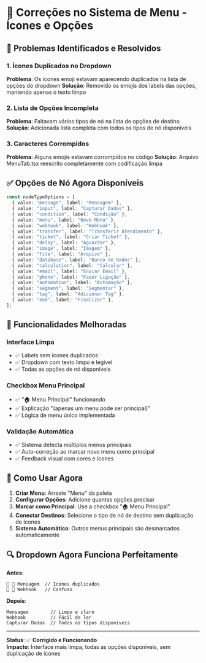 # 🔧 Correções no Sistema de Menu - Ícones e Opções

## 🐛 Problemas Identificados e Resolvidos

### **1. Ícones Duplicados no Dropdown**

**Problema**: Os ícones emoji estavam aparecendo duplicados na lista de opções do dropdown
**Solução**: Removido os emojis dos labels das opções, mantendo apenas o texto limpo

### **2. Lista de Opções Incompleta**

**Problema**: Faltavam vários tipos de nó na lista de opções de destino
**Solução**: Adicionada lista completa com todos os tipos de nó disponíveis

### **3. Caracteres Corrompidos**

**Problema**: Alguns emojis estavam corrompidos no código
**Solução**: Arquivo MenuTab.tsx reescrito completamente com codificação limpa

## ✅ **Opções de Nó Agora Disponíveis**

```typescript
const nodeTypeOptions = [
  { value: "message", label: "Mensagem" },
  { value: "input", label: "Capturar Dados" },
  { value: "condition", label: "Condição" },
  { value: "menu", label: "Novo Menu" },
  { value: "webhook", label: "Webhook" },
  { value: "transfer", label: "Transferir Atendimento" },
  { value: "ticket", label: "Criar Ticket" },
  { value: "delay", label: "Aguardar" },
  { value: "image", label: "Imagem" },
  { value: "file", label: "Arquivo" },
  { value: "database", label: "Banco de Dados" },
  { value: "calculation", label: "Calcular" },
  { value: "email", label: "Enviar Email" },
  { value: "phone", label: "Fazer Ligação" },
  { value: "automation", label: "Automação" },
  { value: "segment", label: "Segmentar" },
  { value: "tag", label: "Adicionar Tag" },
  { value: "end", label: "Finalizar" },
];
```

## 🎯 **Funcionalidades Melhoradas**

### **Interface Limpa**

- ✅ Labels sem ícones duplicados
- ✅ Dropdown com texto limpo e legível
- ✅ Todas as opções de nó disponíveis

### **Checkbox Menu Principal**

- ✅ "🏠 Menu Principal" funcionando
- ✅ Explicação "(apenas um menu pode ser principal)"
- ✅ Lógica de menu único implementada

### **Validação Automática**

- ✅ Sistema detecta múltiplos menus principais
- ✅ Auto-correção ao marcar novo menu como principal
- ✅ Feedback visual com cores e ícones

## 🎨 **Como Usar Agora**

1. **Criar Menu**: Arraste "Menu" da paleta
2. **Configurar Opções**: Adicione quantas opções precisar
3. **Marcar como Principal**: Use a checkbox "🏠 Menu Principal"
4. **Conectar Destinos**: Selecione o tipo de nó de destino sem duplicação de ícones
5. **Sistema Automático**: Outros menus principais são desmarcados automaticamente

## 🔍 **Dropdown Agora Funciona Perfeitamente**

**Antes**:

```
💬 💬 Mensagem  // Ícones duplicados
🔗 🔗 Webhook   // Confuso
```

**Depois**:

```
Mensagem        // Limpo e claro
Webhook         // Fácil de ler
Capturar Dados  // Todos os tipos disponíveis
```

---

**Status**: ✅ **Corrigido e Funcionando**  
**Impacto**: Interface mais limpa, todas as opções disponíveis, sem duplicação de ícones
